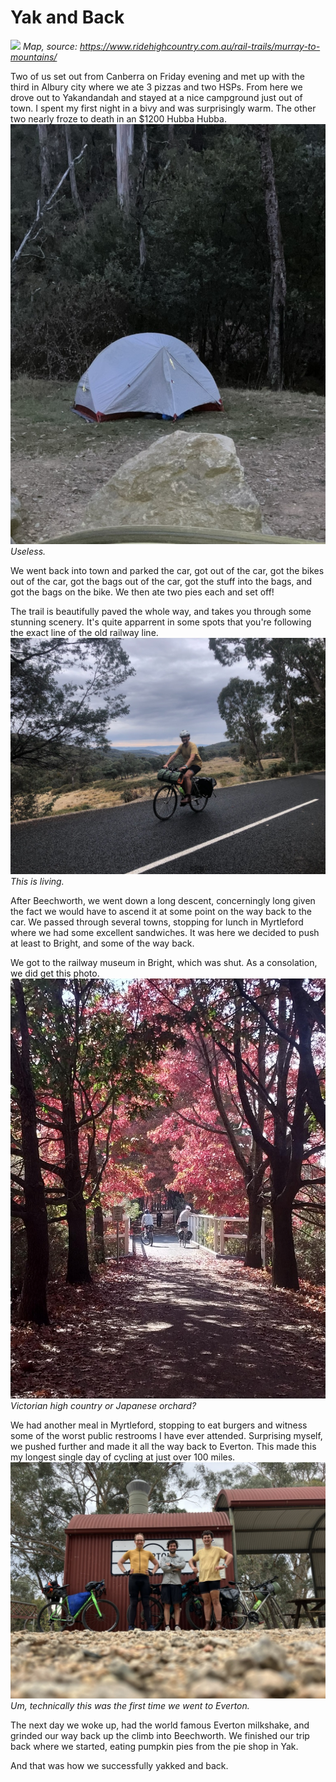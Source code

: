 # Yak and Back
![
](image.png)
*Map, source: https://www.ridehighcountry.com.au/rail-trails/murray-to-mountains/*

Two of us set out from Canberra on Friday evening and met up with the third in Albury city where we ate 3 pizzas and two HSPs. From here we drove out to Yakandandah and stayed at a nice campground just out of town. I spent my first night in a bivy and was surprisingly warm. The other two nearly froze to death in an $1200 Hubba Hubba.
![alt text](../images/2024-05-11-yak-and-back/661D736F-8517-4D9A-9D2E-DB936FB51421_1_105_c.jpeg)
*Useless.*

We went back into town and parked the car, got out of the car, got the bikes out of the car, got the bags out of the car, got the stuff into the bags, and got the bags on the bike. We then ate two pies each and set off!

The trail is beautifully paved the whole way, and takes you through some stunning scenery. It's quite apparrent in some spots that you're following the exact line of the old railway line.
![alt text](../images/2024-05-11-yak-and-back/4B96854F-2D54-40EE-B4C0-F89DA58DAED7_1_105_c.jpeg)
*This is living.*

After Beechworth, we went down a long descent, concerningly long given the fact we would have to ascend it at some point on the way back to the car. We passed through several towns, stopping for lunch in Myrtleford where we had some excellent sandwiches. It was here we decided to push at least to Bright, and some of the way back.

We got to the railway museum in Bright, which was shut. As a consolation, we did get this photo.
![](../images/2024-05-11-yak-and-back/0F1B01AE-18E2-48D9-8241-052BCB248227_1_105_c.jpeg)
*Victorian high country or Japanese orchard?*

We had another meal in Myrtleford, stopping to eat burgers and witness some of the worst public restrooms I have ever attended. Surprising myself, we pushed further and made it all the way back to Everton. This made this my longest single day of cycling at just over 100 miles.
![](../images/2024-05-11-yak-and-back/844DAA53-1E5B-4995-B81D-6B9E79C887D1_1_105_c.jpeg)
*Um, technically this was the first time we went to Everton.*

The next day we woke up, had the world famous Everton milkshake, and grinded our way back up the climb into Beechworth. We finished our trip back where we started, eating pumpkin pies from the pie shop in Yak.

And that was how we successfully yakked and back.